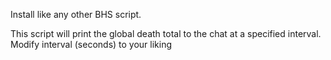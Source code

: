 Install like any other BHS script.

This script will print the global death total to the chat
at a specified interval. Modify interval (seconds) to your liking